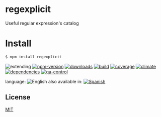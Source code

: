 # regexplicit
Useful regular expression's catalog

# Install
```sh
$ npm install regexplicit
```

![extending](https://img.shields.io/badge/stability-extending-orange.svg)
[![npm-version](https://img.shields.io/npm/v/regexplicit.svg)](https://npmjs.org/package/regexplicit)
[![downloads](https://img.shields.io/npm/dm/regexplicit.svg)](https://npmjs.org/package/regexplicit)
[![build](https://img.shields.io/travis/codenautas/regexplicit/master.svg)](https://travis-ci.org/codenautas/regexplicit)
[![coverage](https://img.shields.io/coveralls/codenautas/regexplicit/master.svg)](https://coveralls.io/r/codenautas/regexplicit)
[![climate](https://img.shields.io/codeclimate/github/codenautas/regexplicit.svg)](https://codeclimate.com/github/codenautas/regexplicit)
[![dependencies](https://img.shields.io/david/codenautas/regexplicit.svg)](https://david-dm.org/codenautas/regexplicit)
[![qa-control](http://codenautas.com/github/codenautas/regexplicit.svg)](http://codenautas.com/github/codenautas/regexplicit)


language: ![English](https://raw.githubusercontent.com/codenautas/multilang/master/img/lang-en.png)
also available in:
[![Spanish](https://raw.githubusercontent.com/codenautas/multilang/master/img/lang-es.png)](LEEME.md)

## License

[MIT](LICENSE)

